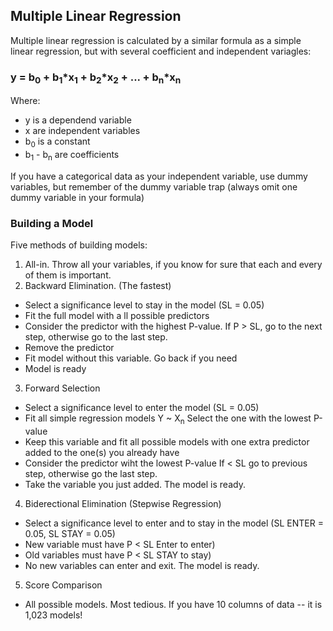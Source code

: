 ## Multiple Linear Regression
Multiple linear regression is calculated by a similar formula as a simple linear regression, but with several
coefficient and independent variagles:
### y = b<sub>0</sub> + b<sub>1</sub>*x<sub>1</sub> + b<sub>2</sub>*x<sub>2</sub> + ... + b<sub>n</sub>*x<sub>n</sub>
Where:
- y is a dependend variable
- x are independent variables
- b<sub>0</sub> is a constant
- b<sub>1</sub> - b<sub>n</sub> are coefficients

If you have a categorical data as your independent variable, use dummy variables, but remember of the dummy variable trap
(always omit one dummy variable in your formula)

### Building a Model
Five methods of building models:
1. All-in. Throw all your variables, if you know for sure that each and every of them is important.
2. Backward Elimination. (The fastest)
- Select a significance level to stay in the model (SL = 0.05)
- Fit the full model with a ll possible predictors
- Consider the predictor with the highest P-value. If P > SL, go to the next step, otherwise go to the last step.
- Remove the predictor
- Fit model without this variable. Go back if you need
- Model is ready
3. Forward Selection
- Select a significance level to enter the model (SL = 0.05)
- Fit all simple regression models Y ~ X<sub>n</sub> Select the one with the lowest P-value
- Keep this variable and fit all possible models with one extra predictor added to the one(s) you already have
- Consider the predictor wiht the lowest P-value If < SL go to previous step, otherwise go the last step.
- Take the variable you just added. The model is ready.
4. Biderectional Elimination (Stepwise Regression)
- Select a significance level to enter and to stay in the model (SL ENTER = 0.05, SL STAY = 0.05)
- New variable must have P < SL Enter to enter)
- Old variables must have P < SL STAY to stay)
- No new variables can enter and exit. The model is ready.
5. Score Comparison
- All possible models. Most tedious. If you have 10 columns of data -- it is 1,023 models!
